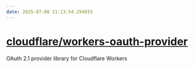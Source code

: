 ```yaml
---
date: 2025-07-08 11:13:54.294933
---
```


# [cloudflare/workers-oauth-provider](https://github.com/cloudflare/workers-oauth-provider)

OAuth 2.1 provider library for Cloudflare Workers